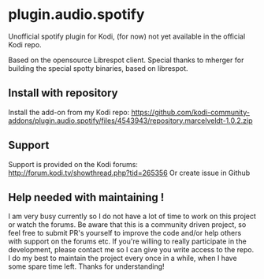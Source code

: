 # plugin.audio.spotify
Unofficial spotify plugin for Kodi, (for now) not yet available in the official Kodi repo.

Based on the opensource Librespot client. Special thanks to mherger for building the special spotty binaries, based on librespot.


## Install with repository
Install the add-on from my Kodi repo:
https://github.com/kodi-community-addons/plugin.audio.spotify/files/4543943/repository.marcelveldt-1.0.2.zip

## Support
Support is provided on the Kodi forums:
http://forum.kodi.tv/showthread.php?tid=265356
Or create issue in Github


## Help needed with maintaining !
I am very busy currently so I do not have a lot of time to work on this project or watch the forums.
Be aware that this is a community driven project, so feel free to submit PR's yourself to improve the code and/or help others with support on the forums etc. If you're willing to really participate in the development, please contact me so I can give you write access to the repo. I do my best to maintain the project every once in a while, when I have some spare time left.
Thanks for understanding!
